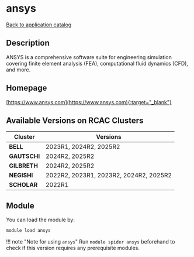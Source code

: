 # ansys

[Back to application catalog](../app_catalog.md)

## Description

ANSYS is a comprehensive software suite for engineering simulation covering finite element analysis (FEA), computational fluid dynamics (CFD), and more.

## Homepage

[https://www.ansys.com](https://www.ansys.com){:target="_blank"}

## Available Versions on RCAC Clusters

|Cluster|Versions|
|---|---|
**BELL**|2023R1, 2024R2, 2025R2
**GAUTSCHI**|2024R2, 2025R2
**GILBRETH**|2024R2, 2025R2
**NEGISHI**|2022R2, 2023R1, 2023R2, 2024R2, 2025R2
**SCHOLAR**|2022R1

## Module

You can load the module by:

```bash
module load ansys
```

!!! note "Note for using `ansys`"
    Run `module spider ansys` beforehand to check if this version requires any prerequisite modules.
